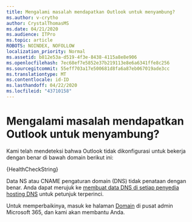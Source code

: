 ```yaml
---
title: Mengalami masalah mendapatkan Outlook untuk menyambung?
ms.author: v-crytho
author: CrystalThomasMS
ms.date: 04/21/2020
ms.audience: ITPro
ms.topic: article
ROBOTS: NOINDEX, NOFOLLOW
localization_priority: Normal
ms.assetid: b812e53a-d519-4f3e-8438-4115a8e8e906
ms.openlocfilehash: 7ec68ef7e5852e37b219113e8e6a6341ffe8c256
ms.sourcegitcommit: 55eff703a17e500681d8fa6a87eb067019ade3cc
ms.translationtype: MT
ms.contentlocale: id-ID
ms.lasthandoff: 04/22/2020
ms.locfileid: "43710158"
---
```

# <a name="having-issues-getting-outlook-to-connect"></a>Mengalami masalah mendapatkan Outlook untuk menyambung?

Kami telah mendeteksi bahwa Outlook tidak dikonfigurasi untuk bekerja dengan benar di bawah domain berikut ini:
  
{HealthCheckString}
  
Data NS atau CNAME pengaturan domain (DNS) tidak penataan dengan benar. Anda dapat merujuk ke [membuat data DNS di setiap penyedia hosting DNS](https://docs.microsoft.com/office365/admin/get-help-with-domains/create-dns-records-at-any-dns-hosting-provider) untuk petunjuk terperinci. 
  
Untuk memperbaikinya, masuk ke halaman [Domain](https://admin.microsoft.com/adminportal/home#/Domains) di pusat admin Microsoft 365, dan kami akan membantu Anda. 

  

